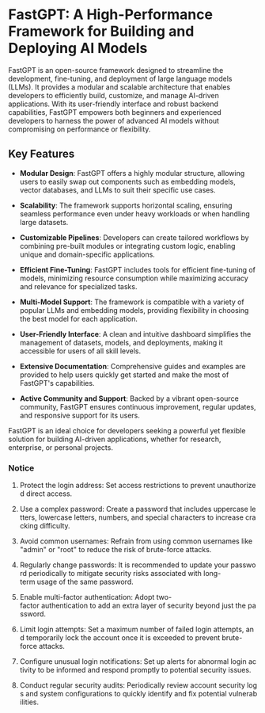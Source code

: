 # FastGPT: A High-Performance Framework for Building and Deploying AI Models  

FastGPT is an open-source framework designed to streamline the development, fine-tuning, and deployment of large language models (LLMs). It provides a modular and scalable architecture that enables developers to efficiently build, customize, and manage AI-driven applications. With its user-friendly interface and robust backend capabilities, FastGPT empowers both beginners and experienced developers to harness the power of advanced AI models without compromising on performance or flexibility.

## Key Features  

- **Modular Design**: FastGPT offers a highly modular structure, allowing users to easily swap out components such as embedding models, vector databases, and LLMs to suit their specific use cases.  

- **Scalability**: The framework supports horizontal scaling, ensuring seamless performance even under heavy workloads or when handling large datasets.  

- **Customizable Pipelines**: Developers can create tailored workflows by combining pre-built modules or integrating custom logic, enabling unique and domain-specific applications.  

- **Efficient Fine-Tuning**: FastGPT includes tools for efficient fine-tuning of models, minimizing resource consumption while maximizing accuracy and relevance for specialized tasks.  

- **Multi-Model Support**: The framework is compatible with a variety of popular LLMs and embedding models, providing flexibility in choosing the best model for each application.  

- **User-Friendly Interface**: A clean and intuitive dashboard simplifies the management of datasets, models, and deployments, making it accessible for users of all skill levels.  

- **Extensive Documentation**: Comprehensive guides and examples are provided to help users quickly get started and make the most of FastGPT's capabilities.  

- **Active Community and Support**: Backed by a vibrant open-source community, FastGPT ensures continuous improvement, regular updates, and responsive support for its users.  

FastGPT is an ideal choice for developers seeking a powerful yet flexible solution for building AI-driven applications, whether for research, enterprise, or personal projects.

### Notice

1.  Protect the login address: Set access restrictions to prevent unauthorized direct access.
    
2.  Use a complex password: Create a password that includes uppercase letters, lowercase letters, numbers, and special characters to increase cracking difficulty.
    
3.  Avoid common usernames: Refrain from using common usernames like "admin" or "root" to reduce the risk of brute-force attacks.
    
4.  Regularly change passwords: It is recommended to update your password periodically to mitigate security risks associated with long-term usage of the same password.
    
5.  Enable multi-factor authentication: Adopt two-factor authentication to add an extra layer of security beyond just the password.
    
6.  Limit login attempts: Set a maximum number of failed login attempts, and temporarily lock the account once it is exceeded to prevent brute-force attacks.
    
7.  Configure unusual login notifications: Set up alerts for abnormal login activity to be informed and respond promptly to potential security issues.
    
8.  Conduct regular security audits: Periodically review account security logs and system configurations to quickly identify and fix potential vulnerabilities.
        